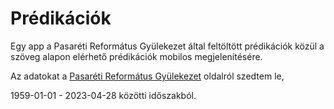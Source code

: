 # Prédikációk

Egy app a Pasaréti Református Gyülekezet által feltöltött prédikációk közül a szöveg alapon elérhető prédikációk mobilos megjelenítésére.

Az adatokat a [Pasaréti Református Gyülekezet](http://www.refpasaret.hu/pasaret/index.php?page=predikaciok) oldalról szedtem le, 

1959-01-01 - 2023-04-28 közötti időszakból.